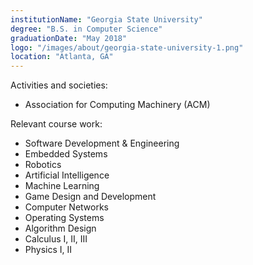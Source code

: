 ```yaml
---
institutionName: "Georgia State University"
degree: "B.S. in Computer Science"
graduationDate: "May 2018"
logo: "/images/about/georgia-state-university-1.png"
location: "Atlanta, GA"
---
```


Activities and societies:
- Association for Computing Machinery (ACM)

Relevant course work:
- Software Development & Engineering
- Embedded Systems
- Robotics
- Artificial Intelligence
- Machine Learning
- Game Design and Development
- Computer Networks
- Operating Systems
- Algorithm Design
- Calculus I, II, III
- Physics I, II